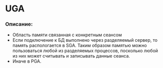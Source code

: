 # UGA


### Описание: 
  - Область памяти связанная с конкретным сеансом
  - Если подключение к БД выполнено через разделяемый сервер, то память распологается в SGA. Таким образом памятью можно пользоваться любой из разделяемых процессов, посколько любой из них может считывать и записывать данные сеанса.
  - Иначе в PGA.